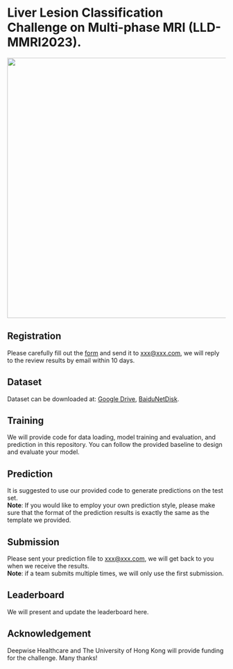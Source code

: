 # Liver Lesion Classification Challenge on Multi-phase MRI (LLD-MMRI2023).   
<img src="https://github.com/LMMMEng/LLD-MMRI2023/blob/main/images/logo.png" width="600"/><br/>
## **Registration**   
Please carefully fill out the [form](example.com) and send it to xxx@xxx.com, we will reply to the review results by email within 10 days.  
## **Dataset**   
Dataset can be downloaded at: [Google Drive](example.com), [BaiduNetDisk](example.com).     
## **Training**      
We will provide code for data loading, model training and evaluation, and prediction in this repository. You can follow the provided baseline to design and evaluate your model.   
## **Prediction**     
It is suggested to use our provided code to generate predictions on the test set.  
**Note**: If you would like to employ your own prediction style, please make sure that the format of the prediction results is exactly the same as the template we provided.   
## **Submission**     
Please sent your prediction file to xxx@xxx.com, we will get back to you when we receive the results.   
**Note**: if a team submits multiple times, we will only use the first submission.
## **Leaderboard**    
We will present and update the leaderboard here.
## **Acknowledgement**  
Deepwise Healthcare and The University of Hong Kong will provide funding for the challenge. Many thanks!
